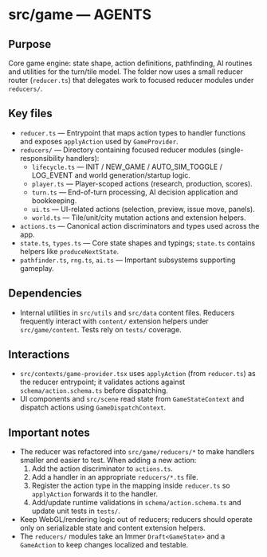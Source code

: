 # src/game — AGENTS

## Purpose

Core game engine: state shape, action definitions, pathfinding, AI routines and utilities for the turn/tile model. The folder now uses a small reducer router (`reducer.ts`) that delegates work to focused reducer modules under `reducers/`.

## Key files

- `reducer.ts` — Entrypoint that maps action types to handler functions and exposes `applyAction` used by `GameProvider`.
- `reducers/` — Directory containing focused reducer modules (single-responsibility handlers):
  - `lifecycle.ts` — INIT / NEW_GAME / AUTO_SIM_TOGGLE / LOG_EVENT and world generation/startup logic.
  - `player.ts` — Player-scoped actions (research, production, scores).
  - `turn.ts` — End-of-turn processing, AI decision application and bookkeeping.
  - `ui.ts` — UI-related actions (selection, preview, issue move, panels).
  - `world.ts` — Tile/unit/city mutation actions and extension helpers.
- `actions.ts` — Canonical action discriminators and types used across the app.
- `state.ts`, `types.ts` — Core state shapes and typings; `state.ts` contains helpers like `produceNextState`.
- `pathfinder.ts`, `rng.ts`, `ai.ts` — Important subsystems supporting gameplay.

## Dependencies

- Internal utilities in `src/utils` and `src/data` content files. Reducers frequently interact with `content/` extension helpers under `src/game/content`. Tests rely on `tests/` coverage.

## Interactions

- `src/contexts/game-provider.tsx` uses `applyAction` (from `reducer.ts`) as the reducer entrypoint; it validates actions against `schema/action.schema.ts` before dispatching.
- UI components and `src/scene` read state from `GameStateContext` and dispatch actions using `GameDispatchContext`.

## Important notes

- The reducer was refactored into `src/game/reducers/*` to make handlers smaller and easier to test. When adding a new action:
  1. Add the action discriminator to `actions.ts`.
  2. Add a handler in an appropriate `reducers/*.ts` file.
  3. Register the action type in the mapping inside `reducer.ts` so `applyAction` forwards it to the handler.
  4. Add/update runtime validations in `schema/action.schema.ts` and update unit tests in `tests/`.
- Keep WebGL/rendering logic out of reducers; reducers should operate only on serializable state and content extension helpers.
- The `reducers/` modules take an Immer `Draft<GameState>` and a `GameAction` to keep changes localized and testable.
